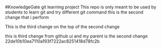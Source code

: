 #KnowledgeGate git learning project
This repo is only meant to be used by students to learn git and try different git command
this is the second change that i perform

This is the third change on the top of the second change

this is third change from github ui and my parent is the second change
22de10b10ea7110a193f7222ac8251418d78fc2b
